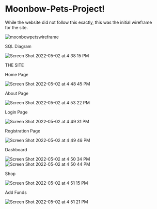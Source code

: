 # Moonbow-Pets-Project!

While the website did not follow this exactly, this was the initial wireframe for the site.

![moonbowpetswireframe](https://user-images.githubusercontent.com/94810636/166323126-3392b62d-f8e3-4d84-872c-8e3762d337d0.png)


SQL Diagram


![Screen Shot 2022-05-02 at 4 38 15 PM](https://user-images.githubusercontent.com/94810636/166323726-b535846e-0a26-456f-94dc-bd99dafff223.png)




THE SITE

Home Page

![Screen Shot 2022-05-02 at 4 48 45 PM](https://user-images.githubusercontent.com/94810636/166325647-5792e166-e9cf-4489-85da-4c6637cd5c4f.png)


About Page


![Screen Shot 2022-05-02 at 4 53 22 PM](https://user-images.githubusercontent.com/94810636/166325941-c17dc368-02a5-46f3-93a9-92655d13a90a.png)



Login Page


![Screen Shot 2022-05-02 at 4 49 31 PM](https://user-images.githubusercontent.com/94810636/166325665-7f0f7620-09cb-44e0-8fe2-9db8009c0011.png)


Registration Page


![Screen Shot 2022-05-02 at 4 49 46 PM](https://user-images.githubusercontent.com/94810636/166325678-916e6f07-94c3-4427-8c9c-35243ccca6d7.png)



Dashboard


![Screen Shot 2022-05-02 at 4 50 34 PM](https://user-images.githubusercontent.com/94810636/166325771-84a4b46b-dfe1-4f3e-af4e-1691939a358d.png)
![Screen Shot 2022-05-02 at 4 50 44 PM](https://user-images.githubusercontent.com/94810636/166325800-5ccad53d-d507-46bc-b472-948ed9867cd2.png)


Shop


![Screen Shot 2022-05-02 at 4 51 15 PM](https://user-images.githubusercontent.com/94810636/166325809-2d8f825b-55eb-4da9-8c30-dc23c60a99b3.png)


Add Funds

![Screen Shot 2022-05-02 at 4 51 21 PM](https://user-images.githubusercontent.com/94810636/166325829-98205256-5bd4-4331-ab03-58c7139c0d76.png)



